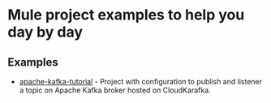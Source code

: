 # Mule project examples to help you day by day 
## Examples

- [apache-kafka-tutorial](https://github.com/emantovani/mule-projects/tree/main/apache-kafka-tutorial) - Project with configuration to publish and listener a topic on Apache Kafka broker hosted on CloudKarafka.

